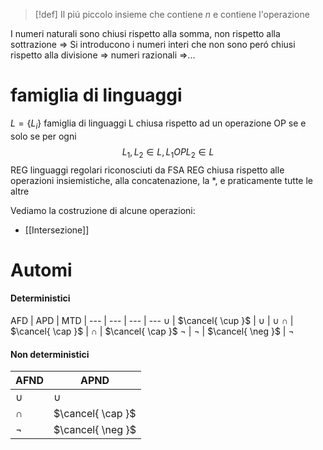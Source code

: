 >[!def]
>Il piú piccolo insieme che contiene $n$ e contiene l'operazione


I numeri naturali sono chiusi rispetto alla somma, non rispetto alla sottrazione => Si introducono i numeri interi che non sono peró chiusi rispetto alla divisione => numeri razionali =>...

# famiglia di linguaggi
$L = \{L_i\}$ famiglia di linguaggi
L chiusa rispetto ad un operazione OP se e solo se per ogni
$$
L_{1},L_{2} \in L, L_{1} OP L_{2} \in L
$$
REG linguaggi regolari riconosciuti da FSA
REG chiusa rispetto alle operazioni insiemistiche, alla concatenazione, la $*$, e praticamente tutte le altre 

Vediamo la costruzione di alcune operazioni:
- [[Intersezione]]


# Automi

#### Deterministici
AFD | APD | MTD |
--- | --- | --- | ---
 $\cup$ | $\cancel{ \cup }$ | $\cup$ | $\cup$
$\cap$ | $\cancel{ \cap }$ | $\cap$ | $\cancel{ \cap }$
$\neg$ | $\neg$ | $\cancel{ \neg }$ | $\neg$

#### Non deterministici
AFND | APND 
--- | ---
$\cup$ | $\cup$
$\cap$ | $\cancel{ \cap }$
$\neg$ | $\cancel{ \neg }$

